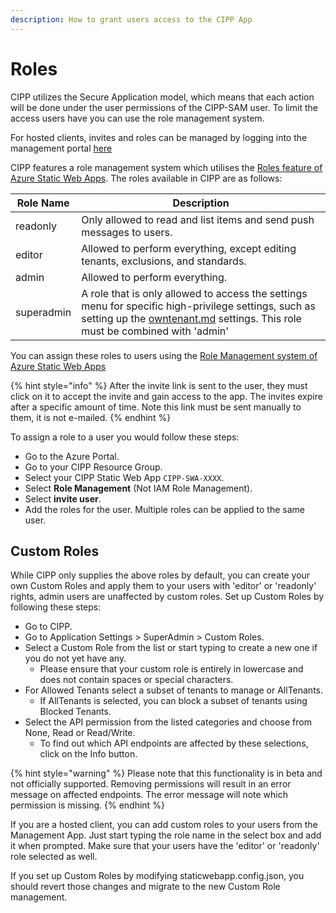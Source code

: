 ```yaml
---
description: How to grant users access to the CIPP App
---
```


# Roles

CIPP utilizes the Secure Application model, which means that each action will be done under the user permissions of the CIPP-SAM user. To limit the access users have you can use the role management system.

For hosted clients, invites and roles can be managed by logging into the management portal [here](https://management.cipp.app/)

CIPP features a role management system which utilises the [Roles feature of Azure Static Web Apps](https://docs.microsoft.com/en-us/azure/static-web-apps/authentication-authorization?tabs=invitations#roles). The roles available in CIPP are as follows:

| Role Name  | Description                                                                                                                                                           |
| ---------- | --------------------------------------------------------------------------------------------------------------------------------------------------------------------- |
| readonly   | Only allowed to read and list items and send push messages to users.                                                                                                  |
| editor     | Allowed to perform everything, except editing tenants, exclusions, and standards.                                                                                     |
| admin      | Allowed to perform everything.                                                                                                                                        |
| superadmin | A role that is only allowed to access the settings menu for specific high-privilege settings, such as setting up the [owntenant.md](owntenant.md "mention") settings. This role must be combined with 'admin' |

You can assign these roles to users using the [Role Management system of Azure Static Web Apps](https://docs.microsoft.com/en-us/azure/static-web-apps/authentication-authorization?tabs=invitations#role-management)

{% hint style="info" %}
After the invite link is sent to the user, they must click on it to accept the invite and gain access to the app. The invites expire after a specific amount of time. Note this link must be sent manually to them, it is not e-mailed.
{% endhint %}

To assign a role to a user you would follow these steps:

* Go to the Azure Portal.
* Go to your CIPP Resource Group.
* Select your CIPP Static Web App `CIPP-SWA-XXXX`.
* Select **Role Management** (Not IAM Role Management).
* Select **invite user**.
* Add the roles for the user. Multiple roles can be applied to the same user.

## Custom Roles

While CIPP only supplies the above roles by default, you can create your own Custom Roles and apply them to your users with 'editor' or 'readonly' rights, admin users are unaffected by custom roles. Set up Custom Roles by following these steps:

* Go to CIPP.
* Go to Application Settings > SuperAdmin > Custom Roles.
* Select a Custom Role from the list or start typing to create a new one if you do not yet have any.
  * Please ensure that your custom role is entirely in lowercase and does not contain spaces or special characters.
* For Allowed Tenants select a subset of tenants to manage or AllTenants.
  * If AllTenants is selected, you can block a subset of tenants using Blocked Tenants.
* Select the API permission from the listed categories and choose from None, Read or Read/Write.
  * To find out which API endpoints are affected by these selections, click on the Info button.

{% hint style="warning" %}
Please note that this functionality is in beta and not officially supported. Removing permissions will result in an error message on affected endpoints. The error message will note which permission is missing.
{% endhint %}

If you are a hosted client, you can add custom roles to your users from the Management App. Just start typing the role name in the select box and add it when prompted. Make sure that your users have the 'editor' or 'readonly' role selected as well.

If you set up Custom Roles by modifying staticwebapp.config.json, you should revert those changes and migrate to the new Custom Role management.

